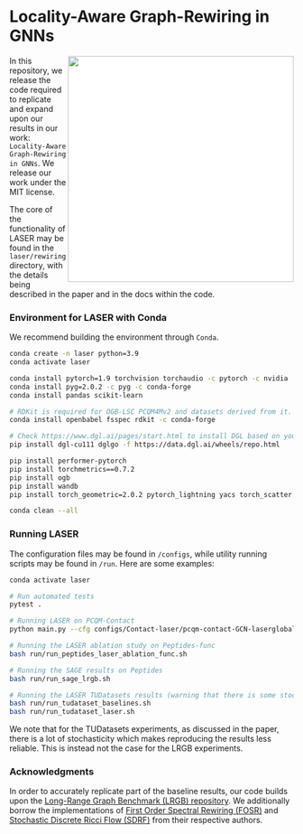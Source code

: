 # Locality-Aware Graph-Rewiring in GNNs

<img src="https://i.imgur.com/QUFyYPz.png" align="right" width="400" style="background-color:white;"/>

In this repository, we release the code required to replicate and expand upon our results in our work: `Locality-Aware Graph-Rewiring in GNNs`. We release our work under the MIT license.

The core of the functionality of LASER may be found in the `laser/rewiring` directory, with the details being described in the paper and in the docs within the code.

### Environment for LASER with Conda
We recommend building the environment through `Conda`. 
```bash
conda create -n laser python=3.9
conda activate laser

conda install pytorch=1.9 torchvision torchaudio -c pytorch -c nvidia
conda install pyg=2.0.2 -c pyg -c conda-forge
conda install pandas scikit-learn

# RDKit is required for OGB-LSC PCQM4Mv2 and datasets derived from it.  
conda install openbabel fsspec rdkit -c conda-forge

# Check https://www.dgl.ai/pages/start.html to install DGL based on your CUDA requirements
pip install dgl-cu111 dglgo -f https://data.dgl.ai/wheels/repo.html

pip install performer-pytorch
pip install torchmetrics==0.7.2
pip install ogb
pip install wandb
pip install torch_geometric=2.0.2 pytorch_lightning yacs torch_scatter torch_sparse numba pytest

conda clean --all
```


### Running LASER
The configuration files may be found in `/configs`, while utility running scripts may be found in `/run`. Here are some examples: 
```bash
conda activate laser

# Run automated tests
pytest . 

# Running LASER on PCQM-Contact
python main.py --cfg configs/Contact-laser/pcqm-contact-GCN-laserglobal.yaml wandb.use False

# Running the LASER ablation study on Peptides-func
bash run/run_peptides_laser_ablation_func.sh

# Running the SAGE results on Peptides
bash run/run_sage_lrgb.sh

# Running the LASER TUDatasets results (warning that there is some stochasticity in the results)
bash run/run_tudataset_baselines.sh
bash run/run_tudataset_laser.sh
```
We note that for the TUDatasets experiments, as discussed in the paper, there is a lot of stochasticity which makes reproducing the results less reliable. This is instead not the case for the LRGB experiments.

### Acknowledgments
In order to accurately replicate part of the baseline results, our code builds upon the [Long-Range Graph Benchmark (LRGB) repository](https://github.com/vijaydwivedi75/lrgb). We additionally borrow the implementations of [First Order Spectral Rewiring (FOSR)](https://github.com/kedar2/FoSR) and [Stochastic Discrete Ricci Flow (SDRF)](https://github.com/jctops/understanding-oversquashing) from their respective authors.
